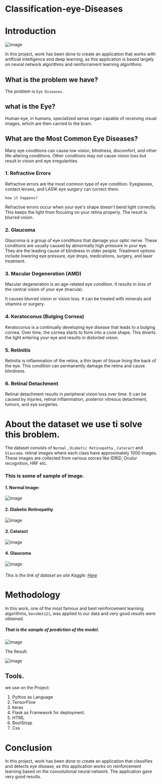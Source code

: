 # Classification-eye-Diseases  
# Introduction
![image](https://user-images.githubusercontent.com/66233001/213205454-2974640a-c2f0-413a-9fad-a1eb91953e8c.png)

In this project, work has been done to create an application that works with artificial intelligence and deep learning,
as this application is based largely on neural network algorithms and reinforcement learning algorithms.

## What is the problem we have? 
The problem is `Eye Diseases`.
## what is the Eye?
Human eye, in humans, specialized sense organ capable of receiving visual images, which are then carried to the brain.

## What are the Most Common Eye Diseases?
Many eye conditions can cause low vision, blindness, discomfort, and other life-altering conditions. 
Other conditions may not cause vision loss but result in vision and eye irregularities. 

### 1. Refractive Errors
Refractive errors are the most common type of eye condition. Eyeglasses, contact lenses, and LASIK eye surgery can correct them.

`how it happens?`

Refractive errors occur when your eye's shape doesn't bend light correctly. 
This keeps the light from focusing on your retina properly. The result is blurred vision.

### 2. Glaucoma

Glaucoma is a group of eye conditions that damage your optic nerve.
These conditions are usually caused by abnormally high pressure in your eye. They are the leading cause of blindness in older people.
Treatment options include lowering eye pressure, eye drops, medications, surgery, and laser treatment.

### 3. Macular Degeneration (AMD)
Macular degeneration is an age-related eye condition. It results in loss of the central vision of your eye (macula).

It causes blurred vision or vision loss. It can be treated with minerals and vitamins or surgery.

### 4. Keratoconus (Bulging Cornea)
Keratoconus is a continually developing eye disease that leads to a bulging cornea. Over time, the cornea starts to form into a cone shape. This diverts the light entering your eye and results in distorted vision.

### 5. Retinitis
Retinitis is inflammation of the retina, a thin layer of tissue lining the back of the eye. 
This condition can permanently damage the retina and cause blindness.

### 6. Retinal Detachment
Retinal detachment results in peripheral vision loss over time. It can be caused by injuries, 
retinal inflammation, posterior vitreous detachment, tumors, and eye surgeries.

# About the dataset we use ti solve this broblem.

The dataset consists of `Normal` , `Diabetic Retinopathy` , `Cataract` and `Glaucoma`.
retinal images where each class have approximately 1000 images. These images are collected from various sorces like IDRiD, Oculur recognition, HRF etc.
 
 ### This is some of sample of image.
 
 #### 1. Normal Image: 
 ![image](https://user-images.githubusercontent.com/66233001/213201392-bb0b3f72-6588-455b-bf7c-90190fc554a4.png)

 #### 2. Diabetic Retinopathy
 ![image](https://user-images.githubusercontent.com/66233001/213201561-cbcd687d-f47c-4edc-8f3a-d38cd37c6a88.png)
 #### 3. Cataract
 ![image](https://user-images.githubusercontent.com/66233001/213201674-1f96812e-11d4-40cf-981d-fdce52a11422.png)
#### 4. Glaucoma
![image](https://user-images.githubusercontent.com/66233001/213201824-58bcae68-45df-49c5-817a-a96164501f04.png)

###### This is the link of dataset on site Kaggle: [Here](https://www.kaggle.com/datasets/gunavenkatdoddi/eye-diseases-classification)

# Methodology

 In this work, one of the most famous and best reinforcement learning algorithms, `DensNet121`, 
 was applied to our data and very good results were obtained.
 
##### That is the sample of prediction of the model.
 ![image](https://user-images.githubusercontent.com/66233001/213205055-41961956-252a-495c-a847-34b710808b21.png)
 
  The Result:
  
 ![image](https://user-images.githubusercontent.com/66233001/213207453-c8a40407-9758-436d-b872-a4d0c84ee952.png)


 ## Tools.
 we use on the Project:
 1. Pythos as Language
 2. TensorFlow
 3. keras
 4. Flask as Framework for deployment.
 5. HTML
 6. BootStrap
 7. Css
 
# Conclusion
In this project, work has been done to create an application that classifies and detects eye disease, 
as this application works on reinforcement learning based on the convolutional neural network. The application gave very good results.
